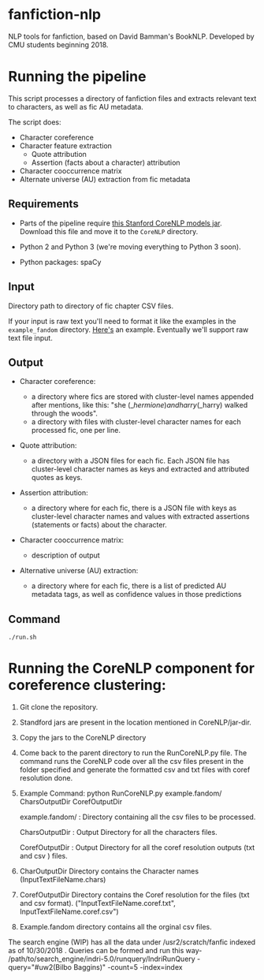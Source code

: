 # fanfiction-nlp
NLP tools for fanfiction, based on David Bamman's BookNLP. Developed by CMU students beginning 2018.

# Running the pipeline
This script processes a directory of fanfiction files and extracts
 relevant text to characters, as well as fic AU metadata.
 
The script does:
* Character coreference
* Character feature extraction
	* Quote attribution
	* Assertion (facts about a character) attribution
* Character cooccurrence matrix
* Alternate universe (AU) extraction from fic metadata

## Requirements
* Parts of the pipeline require [this Stanford CoreNLP models jar](nlp.stanford.edu/software/stanford-corenlp-models-current.jar). Download this file and move it to the `CoreNLP` directory.

* Python 2 and Python 3 (we're moving everything to Python 3 soon).

* Python packages: spaCy

## Input 
Directory path to directory of fic chapter CSV files. 

If your input is raw text you'll need to format it like the examples in the `example_fandom` directory. [Here's](https://github.com/michaelmilleryoder/fanfiction-nlp/blob/master/example_fandom/10118594_0004.csv) an example. Eventually we'll support raw text file input.

## Output 
* Character coreference: 
	* a directory where fics are stored with cluster-level names appended after mentions, like this: "she ($\_hermione) and harry ($\_harry) walked through the woods".
	* a directory with files with cluster-level character names for each processed fic, one per line.

* Quote attribution: 
	* a directory with a JSON files for each fic. Each JSON file has cluster-level character names as keys and extracted and attributed quotes as keys.

* Assertion attribution: 
	* a directory where for each fic, there is a JSON file with keys as cluster-level character names and values with extracted assertions (statements or facts) about the character.

* Character cooccurrence matrix: 
	* description of output

* Alternative universe (AU) extraction:
	* a directory where for each fic, there is a list of predicted AU metadata tags, as well as confidence values in those predictions

## Command
`./run.sh`

<!---
`./run.sh <input_dir_path>`

`<collection_name>` of fics to be processed will be extracted from the directory name of the `<input_dir_path>`.

Output is automatically stored in `output/<collection_name>`.
--->

# Running the CoreNLP component for coreference clustering:

1. Git clone the repository.

2. Standford jars are present in the location mentioned in CoreNLP/jar-dir.

3. Copy the jars to the CoreNLP directory

4. Come back to the parent directory to run the RunCoreNLP.py file. The command runs the CoreNLP code over all the csv files    present in the folder specified and generate the formatted csv and txt files with coref resolution done.

5. Example Command: python RunCoreNLP.py example.fandom/ CharsOutputDir CorefOutputDir

   example.fandom/ : Directory containing all the csv files to be processed.
   
   CharsOutputDir  : Output Directory for all the characters files.
   
   CorefOutputDir  : Output Directory for all the coref resolution outputs (txt and csv ) files. 

6. CharOutputDir Directory contains the Character names (InputTextFileName.chars)

7. CorefOutputDir Directory contains the Coref resolution for the files (txt and csv format). ("InputTextFileName.coref.txt", InputTextFileName.coref.csv")

8. Example.fandom directory contains all the orginal csv files.

The search engine (WIP) has all the data under /usr2/scratch/fanfic indexed as of 10/30/2018 . Queries can be formed and run this way-
/path/to/search_engine/indri-5.0/runquery/IndriRunQuery -query="#uw2(Bilbo Baggins)" -count=5 -index=index


